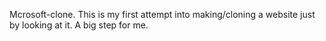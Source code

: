 Mcrosoft-clone.
This is my first attempt into making/cloning a website just by looking at it.
A big step for me.
